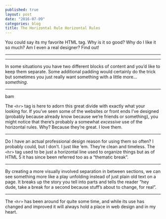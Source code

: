 ```yaml
---
published: true
layout: post
date: "2016-07-09"
categories: blog
title: The Horizontal Rule Horizontal Rules
---
```


You could say its my favorite HTML tag. Why is it so good? Why do I like it so much? Am I even a real designer? Find out!
<hr>
<hr>

In some situations you have two different blocks of content and you’d like to keep them separate. Some additional padding would certainly do the trick but sometimes you just really want something with a little more… *something*.

***
bam

The `<hr>` tag is here to adorn this great divide with exactly what your looking for. If you’ve seen some of the websites or front ends I’ve designed (probably because already know because we’re friends or something), you might notice that there’s probably a somewhat *excessive* use of the horizontal rules. Why? Because they’re great. I love them.

***  

Do I have an actual professional design reason for using them so often? I probably could, but I don’t. I just like ‘em. They’re clean and timeless. The `<hr>` tag used to be just a horizontal line used to organize things but as of HTML 5 it has since been referred too as a “thematic break”.

***

By creating a more visually involved separation in between sections, we can see something more like a play unfolding instead of just plain old text on a page. It breaks up the story you tell into parts and tells the reader “hey dude, take a break for a second because stuff’s about to change, for real”.

***  

The `<hr>` has been around for quite some time, and while its use has changed and improved it will always hold a place in web design and in my heart.
